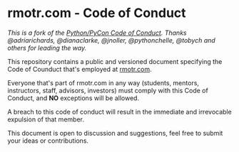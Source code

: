 # rmotr.com - Code of Conduct

_This is a fork of the [Python/PyCon Code of Conduct](https://github.com/python/pycon-code-of-conduct). Thanks @adriarichards, @dianaclarke, @jnoller, @pythonchelle, @tobych and others for leading the way._

This repository contains a public and versioned document specifying the Code of Counduct that's employed at [rmotr.com](https://rmotr.com).

Everyone that's part of rmotr.com in any way (students, mentors, instructors, staff, advisors, investors) must comply with this Code of Conduct, and **NO** exceptions will be allowed.

A breach to this code of conduct will result in the immediate and irrevocable expulsion of that member.

This document is open to discussion and suggestions, feel free to submit your ideas or contributions.
